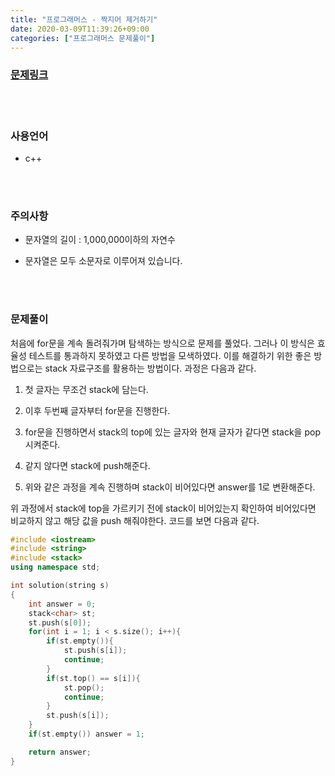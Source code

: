 ```yaml
---
title: "프로그래머스 - 짝지어 제거하기"
date: 2020-03-09T11:39:26+09:00
categories: ["프로그래머스 문제풀이"]
---
```


### [문제링크](https://programmers.co.kr/learn/courses/30/lessons/12973)

<br><br>

### 사용언어

- c++

<br><br>

### 주의사항

- 문자열의 길이 : 1,000,000이하의 자연수

- 문자열은 모두 소문자로 이루어져 있습니다.

<br><br>

### 문제풀이

처음에 for문을 계속 돌려줘가며 탐색하는 방식으로 문제를 풀었다. 그러나 이 방식은 효율성 테스트를 통과하지 못하였고 다른 방법을 모색하였다. 이를 해결하기 위한 좋은 방법으로는 stack 자료구조를 활용하는 방법이다. 과정은 다음과 같다.

1. 첫 글자는 무조건 stack에 담는다.

2. 이후 두번째 글자부터 for문을 진행한다.

3. for문을 진행하면서 stack의 top에 있는 글자와 현재 글자가 같다면 stack을 pop 시켜준다.

4. 같지 않다면 stack에 push해준다.

5. 위와 같은 과정을 계속 진행하며 stack이 비어있다면 answer를 1로 변환해준다.

위 과정에서 stack에 top을 가르키기 전에 stack이 비어있는지 확인하여 비어있다면 비교하지 않고 해당 값을 push 해줘야한다. 코드를 보면 다음과 같다.

~~~c++
#include <iostream>
#include <string>
#include <stack>
using namespace std;

int solution(string s)
{
    int answer = 0;
    stack<char> st;
    st.push(s[0]);
    for(int i = 1; i < s.size(); i++){       
        if(st.empty()){
            st.push(s[i]);
            continue;
        }
        if(st.top() == s[i]){
            st.pop();
            continue;
        }
        st.push(s[i]);
    }
    if(st.empty()) answer = 1;

    return answer;
}
~~~

